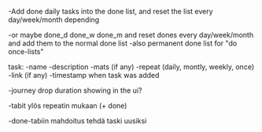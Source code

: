 -Add done daily tasks into the done list, and reset the list every day/week/month depending

-or maybe done_d done_w done_m and reset dones every day/week/month and add them to the normal done list
-also permanent done list for "do once-lists"




task:
-name
-description
-mats (if any)
-repeat (daily, montly, weekly, once)
-link (if any)
-timestamp when task was added

-journey drop duration showing in the ui?

-tabit ylös repeatin mukaan (+ done)

-done-tabiin mahdoitus tehdä taski uusiksi
